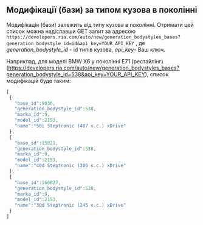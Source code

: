 ## Модифікації (бази) за типом кузова в поколінні
    
Модифікація (бази) залежить від типу кузова в поколінні. Отримати цей список можна надіславши GET запит за адресою `https://developers.ria.com/auto/new/generation_bodystyles_bases?generation_bodystyle_id=id&api_key=YOUR_API_KEY` , де *generation_bodystyle_id* - id типів кузова, *api_key*- Ваш ключ.

Наприклад, для моделі BMW X6 у поколінні E71 (рестайлінг) (https://developers.ria.com/auto/new/generation_bodystyles_bases?generation_bodystyle_id=538&api_key=YOUR_API_KEY), список модифікацій буде таким:

```javascript
[
 {
   "base_id":9036,
   "generation_bodystyle_id":538,
   "marka_id":9,
   "model_id":2153,
   "name":"50i Steptronic (407 к.с.) xDrive"
 },
 {
   "base_id":15821,
   "generation_bodystyle_id":538,
   "marka_id":9,
   "model_id":2153,
   "name":"40d Steptronic (306 к.с.) xDrive"
 },
 {
   "base_id":166827,
   "generation_bodystyle_id":538,
   "marka_id":9,
   "model_id":2153,
   "name":"30d Steptronic (245 к.с.) xDrive"
 }
]
```
